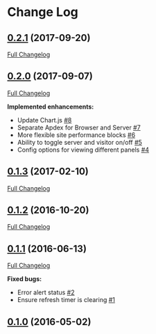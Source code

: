 # Change Log

## [0.2.1](https://github.com/webbuilders-group/silverstripe-new-relic/tree/0.2.1) (2017-09-20)
[Full Changelog](https://github.com/webbuilders-group/silverstripe-new-relic/compare/0.2.0...0.2.1)

## [0.2.0](https://github.com/webbuilders-group/silverstripe-new-relic/tree/0.2.0) (2017-09-07)
[Full Changelog](https://github.com/webbuilders-group/silverstripe-new-relic/compare/0.1.3...0.2.0)

**Implemented enhancements:**

- Update Chart.js [\#8](https://github.com/webbuilders-group/silverstripe-new-relic/issues/8)
- Separate Apdex for Browser and Server [\#7](https://github.com/webbuilders-group/silverstripe-new-relic/issues/7)
- More flexible site performance blocks [\#6](https://github.com/webbuilders-group/silverstripe-new-relic/issues/6)
- Ability to toggle server and visitor on/off [\#5](https://github.com/webbuilders-group/silverstripe-new-relic/issues/5)
- Config options for viewing different panels [\#4](https://github.com/webbuilders-group/silverstripe-new-relic/issues/4)

## [0.1.3](https://github.com/webbuilders-group/silverstripe-new-relic/tree/0.1.3) (2017-02-10)
[Full Changelog](https://github.com/webbuilders-group/silverstripe-new-relic/compare/0.1.2...0.1.3)

## [0.1.2](https://github.com/webbuilders-group/silverstripe-new-relic/tree/0.1.2) (2016-10-20)
[Full Changelog](https://github.com/webbuilders-group/silverstripe-new-relic/compare/0.1.1...0.1.2)

## [0.1.1](https://github.com/webbuilders-group/silverstripe-new-relic/tree/0.1.1) (2016-06-13)
[Full Changelog](https://github.com/webbuilders-group/silverstripe-new-relic/compare/0.1.0...0.1.1)

**Fixed bugs:**

- Error alert status [\#2](https://github.com/webbuilders-group/silverstripe-new-relic/issues/2)
- Ensure refresh timer is clearing [\#1](https://github.com/webbuilders-group/silverstripe-new-relic/issues/1)

## [0.1.0](https://github.com/webbuilders-group/silverstripe-new-relic/tree/0.1.0) (2016-05-02)
